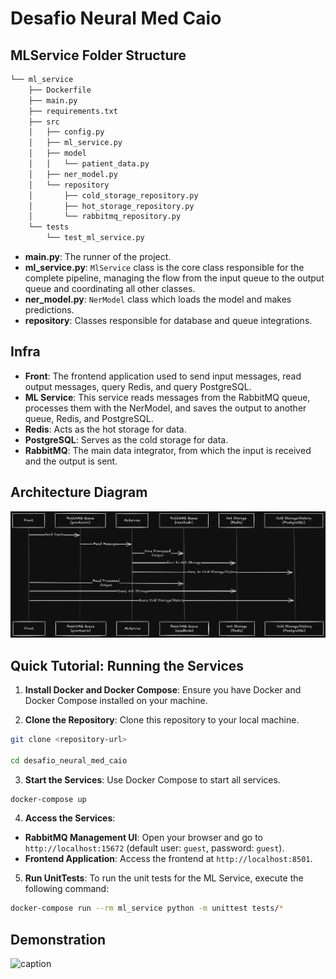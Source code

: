 # Desafio Neural Med Caio
  

## MLService Folder Structure
```bash
└── ml_service
    ├── Dockerfile
    ├── main.py
    ├── requirements.txt
    ├── src
    │   ├── config.py
    │   ├── ml_service.py
    │   ├── model
    │   │   └── patient_data.py
    │   ├── ner_model.py
    │   └── repository
    │       ├── cold_storage_repository.py
    │       ├── hot_storage_repository.py
    │       └── rabbitmq_repository.py
    └── tests
        └── test_ml_service.py
```

- **main.py**: The runner of the project.
- **ml_service.py**: `MlService` class is the core class responsible for the complete pipeline, managing the flow from the input queue to the output queue and coordinating all other classes.
- **ner_model.py**: `NerModel` class which loads the model and makes predictions.
- **repository**: Classes responsible for database and queue integrations.


## Infra
-  **Front**: The frontend application used to send input messages, read output messages, query Redis, and query PostgreSQL.
-  **ML Service**: This service reads messages from the RabbitMQ queue, processes them with the NerModel, and saves the output to another queue, Redis, and PostgreSQL.
-  **Redis**: Acts as the hot storage for data.
-  **PostgreSQL**: Serves as the cold storage for data.
-  **RabbitMQ**: The main data integrator, from which the input is received and the output is sent.


## Architecture Diagram
![Architecture Diagram](diagram.png)


## Quick Tutorial: Running the Services
1.  **Install Docker and Docker Compose**: Ensure you have Docker and Docker Compose installed on your machine.

2.  **Clone the Repository**: Clone this repository to your local machine.
```bash
git clone <repository-url>

cd desafio_neural_med_caio
```  

3.  **Start the Services**: Use Docker Compose to start all services.
```bash
docker-compose up
``` 

4.  **Access the Services**:
-  **RabbitMQ Management UI**: Open your browser and go to `http://localhost:15672` (default user: `guest`, password: `guest`).
-  **Frontend Application**: Access the frontend at `http://localhost:8501`.

5.  **Run UnitTests**: To run the unit tests for the ML Service, execute the following command:
```bash
docker-compose run --rm ml_service python -m unittest tests/*
```


## Demonstration
![caption](demonstration.gif)